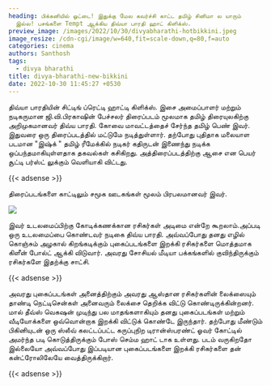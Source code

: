 ```yaml
---
heading: பிக்கனியில் ஓட்டை! இதுக்கு மேல கவர்ச்சி காட்ட தமிழ் சினிமா ல யாரும்
  இல்ல! பசங்களை Tempt ஆக்கிய திவ்யா பாரதி ஹாட் கிளிக்ஸ்.
preview_image: /images/2022/10/30/divyabharathi-hotbikkini.jpeg
image_resize: /cdn-cgi/image/w=640,fit=scale-down,q=80,f=auto
categories: cinema
authors: Santhosh
tags:
  - divya bharathi
title: divya-bharathi-new-bikkini
date: 2022-10-30 11:45:27 +0530
---
```

திவ்யா பாரதியின் சிட்டிங் ப்ரெட்டி ஹாட்டி கிளிக்ஸ்.
இசை அமைப்பாளர் மற்றும் நடிகருமான  ஜி.வி.பிரகாஷின் பேச்சலர் திரைப்படம் மூலமாக தமிழ் திரையுலகிற்கு அறிமுகமானவர் திவ்ய பாரதி. கோவை மாவட்டத்தைச் சேர்ந்த தமிழ் பெண் இவர். இதுவரை ஒரு திரைப்படத்தில் மட்டுமே நடித்துள்ளார். தற்போது புதிதாக மலையாள படமான  "இஷ்க் " தமிழ் ரீமேக்கில்  நடிகர் கதிருடன் இணைந்து நடிக்க ஒப்பந்தமாகியுள்ளதாக தகவல்கள் கசிகிறது. அத்திரைப்படத்திற்கு ஆசை என பெயர் சூட்டி பர்ஸ்ட் லுக்கும் வெளியாகி விட்டது. 

{{< adsense >}}

திரைப்படங்களை காட்டிலும் சமூக ஊடகங்கள் மூலம் பிரபலமானவர் இவர். 
 

![](/images/2022/10/30/divya-bharathi-new-bikkini.jpeg)

இவர் உடலமைப்பிற்கு கோடிக்கணக்கான ரசிகர்கள் அடிமை என்றே கூறலாம்.அப்படி ஒரு உடலமைப்பை கொண்டவர் நடிகை திவ்ய பாரதி. அவ்வப்போது தனது எழில் கொஞ்சும் அழகால் கிறங்கடிக்கும் புகைப்படங்களை இறக்கி ரசிகர்களை மொத்தமாக கிளீன் போல்ட் ஆக்கி விடுவார். அவரது சோசியல் மீடியா பக்கங்களில் குவிந்திருக்கும் ரசிகர்களே இதற்க்கு சாட்சி. 

{{< adsense >}}


அவரது புகைப்படங்கள் அனைத்திற்கும் அவரது ஆஸ்தான ரசிகர்களின் லைக்ஸையும் தாண்டி நெட்டிசென்கள் அனைவரும் லைக்சை தெறிக்க விட்டு கொண்டிருக்கின்றனர். மால் தீவ்ஸ் வெகஷன் முடிந்து பல மாதங்களாகியும் தனது புகைப்படங்கள் மற்றும் வீடியோக்களை ஒவ்வொன்றாக இறக்கி விட்டுக் கொண்டே இருந்தார்.
தற்போது மீண்டும் பிகினியுடன் ஒரு ஸ்லீவ் கலட்டப்பட்ட கருப்புநிற டிரான்ஸ்பரண்ட் ஓவர் கோட்டில் அமர்ந்த படி கொடுத்திருக்கும் போஸ் செம்ம ஹாட் டாக உள்ளது. படம் வருகிறதோ இல்லையோ அவ்வப்போது இப்படியான புகைப்படங்களை இறக்கி ரசிகர்களை தன் கன்ட்ரோலிலேயே வைத்திருக்கிறார்.

{{< adsense >}}
